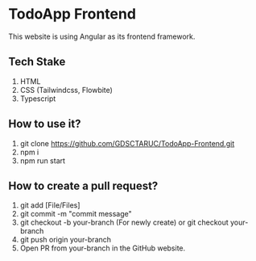 # TodoApp Frontend

This website is using Angular as its frontend framework.

## Tech Stake

1. HTML
2. CSS (Tailwindcss, Flowbite)
3. Typescript

## How to use it?

1. git clone <https://github.com/GDSCTARUC/TodoApp-Frontend.git>
2. npm i
3. npm run start

## How to create a pull request?

1. git add [File/Files]
2. git commit -m "commit message"
3. git checkout -b your-branch (For newly create) or git checkout your-branch
4. git push origin your-branch
5. Open PR from your-branch in the GitHub website.
